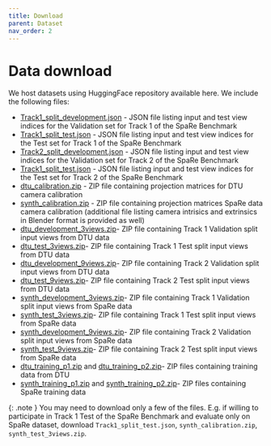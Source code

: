 ```yaml
---
title: Download
parent: Dataset
nav_order: 2
---
```


# Data download

We host datasets using HuggingFace repository available here. We include the following files:

- [Track1_split_development.json](https://huggingface.co/datasets/aim2024-sparse-rendering/AIM2024-SparseNeuralRendering/blob/main/Track1_split_development.json) - JSON file listing input and test view indices for the Validation set for Track 1 of the SpaRe Benchmark
- [Track1_split_test.json](https://huggingface.co/datasets/aim2024-sparse-rendering/AIM2024-SparseNeuralRendering/blob/main/Track1_split_test.json) - JSON file listing input and test view indices for the Test set for Track 1 of the SpaRe Benchmark
- [Track2_split_development.json](https://huggingface.co/datasets/aim2024-sparse-rendering/AIM2024-SparseNeuralRendering/blob/main/Track2_split_development.json) - JSON file listing input and test view indices for the Validation set for Track 2 of the SpaRe Benchmark
- [Track1_split_test.json](https://huggingface.co/datasets/aim2024-sparse-rendering/AIM2024-SparseNeuralRendering/blob/main/Track2_split_test.json) - JSON file listing input and test view indices for the Test set for Track 2 of the SpaRe Benchmark
- [dtu_calibration.zip](https://huggingface.co/datasets/aim2024-sparse-rendering/AIM2024-SparseNeuralRendering/blob/main/dtu_calibration.zip) - ZIP file containing projection matrices for DTU camera calibration
- [synth_calibration.zip](https://huggingface.co/datasets/aim2024-sparse-rendering/AIM2024-SparseNeuralRendering/blob/main/synth_calibration.zip) - ZIP file containing projection matrices SpaRe data camera calibration (additional file listing camera intrisics and extrinsics in Blender format is provided as well)
- [dtu_development_3views.zip](https://huggingface.co/datasets/aim2024-sparse-rendering/AIM2024-SparseNeuralRendering/blob/main/dtu_development_3views.zip)- ZIP file containing Track 1 Validation split input views from DTU data
- [dtu_test_3views.zip](https://huggingface.co/datasets/aim2024-sparse-rendering/AIM2024-SparseNeuralRendering/blob/main/dtu_test_3views.zip)- ZIP file containing Track 1 Test split input views from DTU data
- [dtu_development_9views.zip](https://huggingface.co/datasets/aim2024-sparse-rendering/AIM2024-SparseNeuralRendering/blob/main/dtu_development_9views.zip)- ZIP file containing Track 2 Validation split input views from DTU data
- [dtu_test_9views.zip](https://huggingface.co/datasets/aim2024-sparse-rendering/AIM2024-SparseNeuralRendering/blob/main/dtu_test_9views.zip)- ZIP file containing Track 2 Test split input views from DTU data
- [synth_development_3views.zip](https://huggingface.co/datasets/aim2024-sparse-rendering/AIM2024-SparseNeuralRendering/blob/main/synth_development_3views.zip)- ZIP file containing Track 1 Validation split input views from SpaRe data
- [synth_test_3views.zip](https://huggingface.co/datasets/aim2024-sparse-rendering/AIM2024-SparseNeuralRendering/blob/main/synth_test_3views.zip)- ZIP file containing Track 1 Test split input views from SpaRe data
- [synth_development_9views.zip](https://huggingface.co/datasets/aim2024-sparse-rendering/AIM2024-SparseNeuralRendering/blob/main/synth_development_9views.zip)- ZIP file containing Track 2 Validation split input views from SpaRe data
- [synth_test_9views.zip](https://huggingface.co/datasets/aim2024-sparse-rendering/AIM2024-SparseNeuralRendering/blob/main/synth_test_9views.zip)- ZIP file containing Track 2 Test split input views from SpaRe data
- [dtu_training_p1.zip](https://huggingface.co/datasets/aim2024-sparse-rendering/AIM2024-SparseNeuralRendering/blob/main/dtu_training_p1.zip) and [dtu_training_p2.zip](https://huggingface.co/datasets/aim2024-sparse-rendering/AIM2024-SparseNeuralRendering/blob/main/dtu_training_p2.zip)- ZIP files containing training data from DTU
- [synth_training_p1.zip](https://huggingface.co/datasets/aim2024-sparse-rendering/AIM2024-SparseNeuralRendering/blob/main/synth_training_p1.zip) and [synth_training_p2.zip](https://huggingface.co/datasets/aim2024-sparse-rendering/AIM2024-SparseNeuralRendering/blob/main/synth_training_p2.zip)- ZIP files containing SpaRe training data

{: .note }
You may need to download only a few of the files. E.g. if willing to participate in Track 1 Test of the SpaRe Benchmark and evaluate only on SpaRe dataset, download `Track1_split_test.json`, `synth_calibration.zip`, `synth_test_3views.zip`.
